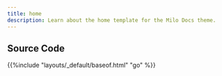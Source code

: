 ```yaml
---
title: home
description: Learn about the home template for the Milo Docs theme.
---
```


## Source Code 

{{%include "layouts/_default/baseof.html" "go" %}}